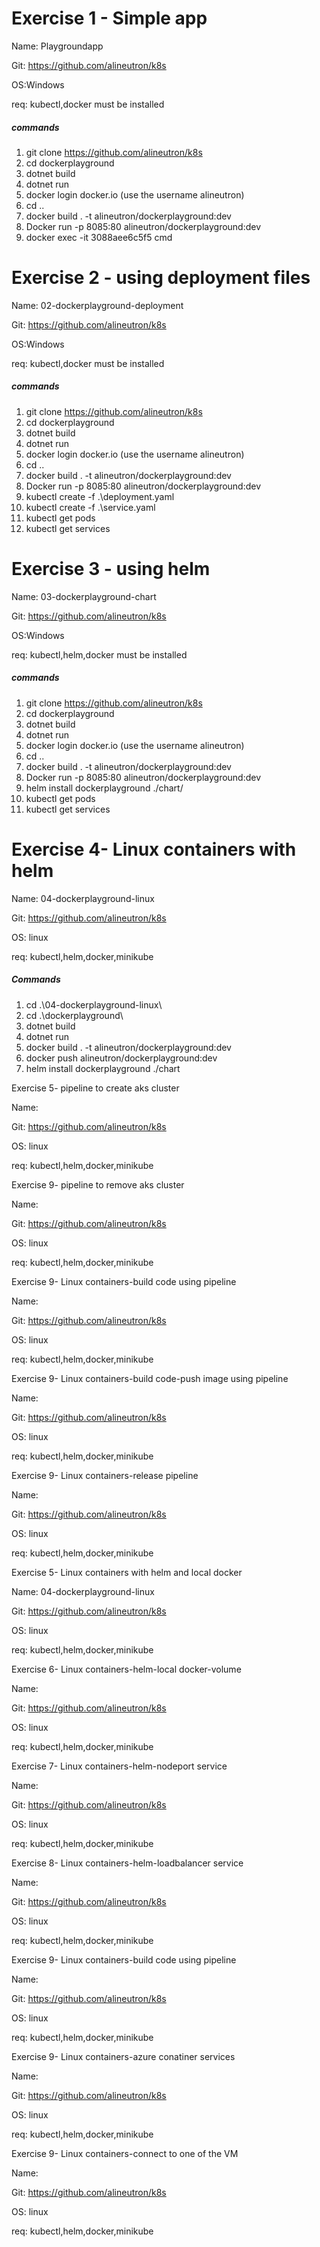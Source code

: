 # Exercise 1 - Simple app

Name: Playgroundapp

Git: https://github.com/alineutron/k8s

OS:Windows

req: kubectl,docker must be installed

##### commands

1. git clone https://github.com/alineutron/k8s
2. cd dockerplayground
3. dotnet build
4. dotnet run
5. docker login docker.io  (use the username alineutron)
6. cd ..
7. docker build . -t alineutron/dockerplayground:dev
8. Docker run -p 8085:80 alineutron/dockerplayground:dev
9. docker exec -it 3088aee6c5f5 cmd



# Exercise 2 - using deployment files

Name: 02-dockerplayground-deployment

Git: https://github.com/alineutron/k8s

OS:Windows

req: kubectl,docker must be installed

##### commands

1. git clone https://github.com/alineutron/k8s
2. cd dockerplayground
3. dotnet build
4. dotnet run
5. docker login docker.io  (use the username alineutron)
6. cd ..
7. docker build . -t alineutron/dockerplayground:dev
8. Docker run -p 8085:80 alineutron/dockerplayground:dev
9. kubectl create -f .\deployment.yaml
10. kubectl create -f .\service.yaml
11. kubectl get pods
12. kubectl get services



# Exercise 3 - using helm

Name: 03-dockerplayground-chart

Git: https://github.com/alineutron/k8s

OS:Windows

req: kubectl,helm,docker must be installed

##### commands

1. git clone https://github.com/alineutron/k8s
2. cd dockerplayground
3. dotnet build
4. dotnet run
5. docker login docker.io  (use the username alineutron)
6. cd ..
7. docker build . -t alineutron/dockerplayground:dev
8. Docker run -p 8085:80 alineutron/dockerplayground:dev
9. helm install dockerplayground ./chart/
10. kubectl get pods
11. kubectl get services



# Exercise 4- Linux containers with helm

Name: 04-dockerplayground-linux

Git: https://github.com/alineutron/k8s

OS: linux

req: kubectl,helm,docker,minikube

##### Commands

1. cd .\04-dockerplayground-linux\
2. cd .\dockerplayground\
3. dotnet build
4. dotnet run
5. docker build . -t alineutron/dockerplayground:dev
6. docker push alineutron/dockerplayground:dev
7. helm install dockerplayground ./chart





Exercise 5- pipeline to create aks cluster

Name: 

Git: https://github.com/alineutron/k8s

OS: linux

req: kubectl,helm,docker,minikube



Exercise 9- pipeline to remove aks cluster

Name: 

Git: https://github.com/alineutron/k8s

OS: linux

req: kubectl,helm,docker,minikube



Exercise 9- Linux containers-build code using pipeline

Name: 

Git: https://github.com/alineutron/k8s

OS: linux

req: kubectl,helm,docker,minikube



Exercise 9- Linux containers-build code-push image using pipeline

Name: 

Git: https://github.com/alineutron/k8s

OS: linux

req: kubectl,helm,docker,minikube



Exercise 9- Linux containers-release pipeline

Name: 

Git: https://github.com/alineutron/k8s

OS: linux

req: kubectl,helm,docker,minikube







Exercise 5- Linux containers with helm and local docker

Name: 04-dockerplayground-linux

Git: https://github.com/alineutron/k8s

OS: linux

req: kubectl,helm,docker,minikube





Exercise 6- Linux containers-helm-local docker-volume

Name: 

Git: https://github.com/alineutron/k8s

OS: linux

req: kubectl,helm,docker,minikube



Exercise 7- Linux containers-helm-nodeport service

Name: 

Git: https://github.com/alineutron/k8s

OS: linux

req: kubectl,helm,docker,minikube





Exercise 8- Linux containers-helm-loadbalancer service

Name: 

Git: https://github.com/alineutron/k8s

OS: linux

req: kubectl,helm,docker,minikube



Exercise 9- Linux containers-build code using pipeline

Name: 

Git: https://github.com/alineutron/k8s

OS: linux

req: kubectl,helm,docker,minikube





Exercise 9- Linux containers-azure conatiner services

Name: 

Git: https://github.com/alineutron/k8s

OS: linux

req: kubectl,helm,docker,minikube



Exercise 9- Linux containers-connect to one of the VM

Name: 

Git: https://github.com/alineutron/k8s

OS: linux

req: kubectl,helm,docker,minikube